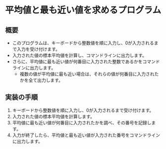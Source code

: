 # 平均値と最も近い値を求めるプログラム

## 概要
- このプログラムは、キーボードから整数値を順に入力し、0が入力されるまで入力を受け付けます。
- 入力された値の標本平均値を計算し、コマンドラインに出力します。
- さらに、平均値に最も近い値が何番目に入力された整数であるかをコマンドラインに出力します。
  - 複数の値が平均値に最も近い場合は、それらの値が何番目に入力されたかを全て出力します。

## 実装の手順
1. キーボードから整数値を順に入力し、0が入力されるまで受け付けます。
2. 入力された値の標本平均値を計算します。
3. 平均値に最も近い値が何番目に入力されたかを調べ、その番号を記録します。
4. 入力が終了したら、平均値と最も近い値が入力された番号をコマンドラインに出力します。

